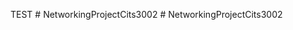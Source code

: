 TEST
#   N e t w o r k i n g P r o j e c t C i t s 3 0 0 2  
 #   N e t w o r k i n g P r o j e c t C i t s 3 0 0 2  
 